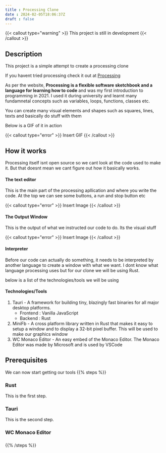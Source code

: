 ```yaml
---
title : Processing Clone
date : 2024-02-05T18:06:37Z
draft : false
---
```

{{< callout type="warning" >}}
  This project is still in development
{{< /callout >}}

## Description
This project is a simple attempt to create a processing clone

If you havent tried processing check it out at [Processing](https://processing.org)

As per the website, **Processing is a flexible software sketchbook and a language for learning how to code** and was my first introduction to programming in 2021. I used it during university and learnt many fundamnetal concepts such as variables, loops, functions, classes etc. 

You can create many visual elements and shapes such as squares, lines, texts and basically do stuff with them

Below is a GIF of it in action

{{< callout type="error" >}}
  Insert GIF
{{< /callout >}}

## How it works
Processing itself isnt open source so we cant look at the code used to make it. But that doesnt mean we cant figure out how it basically works. 
#### The text editor
This is the main part of the processing apllication and where you write the code. At the top we can see some buttons, a run and stop button etc

{{< callout type="error" >}}
  Insert Image
{{< /callout >}}

#### The Output Window
This is the output of what we instructed our code to do. Its the visual stuff

{{< callout type="error" >}}
  Insert Image
{{< /callout >}}

#### Interpreter
Before our code can actually do something, it needs to be interpreted by another language to create a window with what we want. I dont know what language processing uses but for our clone we will be using Rust.

below is a list of the technologies/tools we will be using

#### Technologies/Tools
1. Tauri - A framework for building tiny, blazingly fast binaries for all major desktop platforms.
   - Frontend : Vanilla JavaScript
   - Backend : Rust
2. MiniFb - A cross platform library written in Rust that makes it easy to setup a window and to display a 32-bit pixel buffer. This will be used to make our graphics window
3. WC Monaco Editor - An easy embed of the Monaco Editor. The Monaco Editor was made by Microsoft and is used by VSCode 


## Prerequisites
We can now start getting our tools
{{% steps %}}

### Rust

This is the first step.

### Tauri

This is the second step.

### WC Monaco Editor


### 
{{% /steps %}}